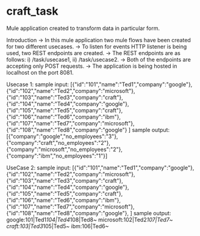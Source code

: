 # craft_task
Mule application created to transform data in particular form.

Introduction
  -> In this mule application two mule flows have been created for two different usecases. 
  -> To listen for events HTTP listener is being used, two REST endpoints are created.
  -> The REST endpoints are as follows: i) /task/usecase1, ii) /task/usecase2.
  -> Both of the endpoints are accepting only POST requests.
  -> The application is being hosted in localhost on the port 8081.


Usecase 1:
sample input:
[{"id":"101","name":"Ted1","company":"google"},
 {"id":"102","name":"Ted2","company":"microsoft"}, 
 {"id":"103","name":"Ted3","company":"craft"},
 {"id":"104","name":"Ted4","company":"google"}, 
 {"id":"105","name":"Ted5","company":"craft"},
 {"id":"106","name":"Ted6","company":"ibm"},
 {"id":"107","name":"Ted7","company":"microsoft"},
 {"id":"108","name":"Ted8","company":"google"}
]
sample output:
[{"company":"google","no_employees":"3"},
{"company":"craft","no_employees":"2"},
{"company":"microsoft","no_employees":"2"},
{"company":"ibm","no_employees":"1"}]


UseCase 2:
sample input:
[{"id":"101","name":"Ted1","company":"google"},
 {"id":"102","name":"Ted2","company":"microsoft"},
 {"id":"103","name":"Ted3","company":"craft"}, 
{"id":"104","name":"Ted4","company":"google"},
 {"id":"105","name":"Ted5","company":"craft"},
{"id":"106","name":"Ted6","company":"ibm"},
{"id":"107","name":"Ted7","company":"microsoft"},
{"id":"108","name":"Ted8","company":"google"},
]
sample output:
google:101|Ted1*104|Ted4*108|Ted8~
microsoft:102|Ted2*107|Ted7~
craft:103|Ted3*105|Ted5~
ibm:106|Ted6~
